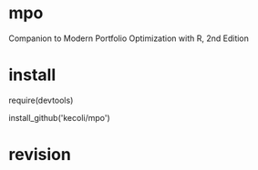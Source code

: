 # mpo
Companion to Modern Portfolio Optimization with R, 2nd Edition

# install

require(devtools)

install_github('kecoli/mpo')

# revision